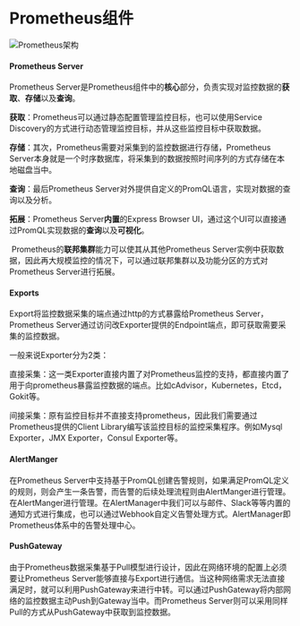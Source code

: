 # Prometheus组件

![Prometheus架构](https://www.prometheus.wang/quickstart/static/prometheus_architecture.png)

#### Prometheus Server

Prometheus Server是Prometheus组件中的**核心**部分，负责实现对监控数据的**获取**、**存储**以及**查询**。

**获取**：Prometheus可以通过静态配置管理监控目标，也可以使用Service Discovery的方式进行动态管理监控目标，并从这些监控目标中获取数据。

**存储**：其次，Prometheus需要对采集到的监控数据进行存储，Prometheus Server本身就是一个时序数据库，将采集到的数据按照时间序列的方式存储在本地磁盘当中。

**查询**：最后Prometheus Server对外提供自定义的PromQL语言，实现对数据的查询以及分析。

**拓展**：Prometheus Server**内置**的Express Browser UI，通过这个UI可以直接通过PromQL实现数据的**查询**以及**可视化**。

​			Prometheus的**联邦集群**能力可以使其从其他Prometheus Server实例中获取数据，因此再大规模监控的情况下，可以通过联邦集群以及功能分区的方式对Prometheus Server进行拓展。



#### Exports

Export将监控数据采集的端点通过http的方式暴露给Prometheus Server，Prometheus Server通过访问改Exporter提供的Endpoint端点，即可获取需要采集的监控数据。

一般来说Exporter分为2类：

​	直接采集：这一类Exporter直接内置了对Prometheus监控的支持，都直接内置了用于向prometheus暴露监控数据的端点。比如cAdvisor，Kubernetes，Etcd，Gokit等。

​	间接采集：原有监控目标并不直接支持prometheus，因此我们需要通过Prometheus提供的Client Library编写该监控目标的监控采集程序。例如Mysql Exporter，JMX Exporter，Consul Exporter等。



#### AlertManger

在Prometheus Server中支持基于PromQL创建告警规则，如果满足PromQL定义的规则，则会产生一条告警，而告警的后续处理流程则由AlertManger进行管理。在AlertManger进行管理。在AlertManager中我们可以与邮件、Slack等等内置的通知方式进行集成，也可以通过Webhook自定义告警处理方式。AlertManager即Prometheus体系中的告警处理中心。



#### PushGateway

由于Prometheus数据采集基于Pull模型进行设计，因此在网络环境的配置上必须要让Prometheus Server能够直接与Export进行通信。当这种网络需求无法直接满足时，就可以利用PushGateway来进行中转。可以通过PushGateway将内部网络的监控数据主动Push到Gateway当中。而Prometheus Server则可以采用同样Pull的方式从PushGateway中获取到监控数据。